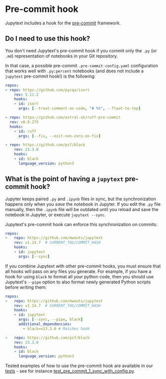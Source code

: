 # Pre-commit hook

Jupytext includes a hook for the [pre-commit](https://pre-commit.com/) framework.

## Do I need to use this hook?

You don't need Jupytext's pre-commit hook if you commit only the `.py` (or `.md`) representation of notebooks in your Git repository.

In that case, a possible pre-commit `.pre-commit-config.yaml` configuration that works well with `.py:percent` notebooks (and does not include a `jupytext` pre-commit hook!) is the following:

```yaml
repos:
- repo: https://github.com/pycqa/isort
    rev: 5.11.2
    hooks:
    - id: isort
      args: [--treat-comment-as-code, "# %%", --float-to-top]

- repo: https://github.com/astral-sh/ruff-pre-commit
  rev: v0.0.275
  hooks:
    - id: ruff
      args: [--fix, --exit-non-zero-on-fix]

- repo: https://github.com/psf/black
    rev: 23.3.0
    hooks:
    - id: black
      language_version: python3
```

## What is the point of having a `jupytext` pre-commit hook?

Jupyter keeps paired `.py` and `.ipynb` files in sync, but the synchronization happens only when you _save_ the notebook in Jupyter. If you edit the `.py` file manually, then the `.ipynb` file will be outdated until you reload and save the notebook in Jupyter, or execute `jupytext --sync`.

Jupytext's pre-commit hook can enforce this synchronization on commits:
```yaml
repos:
-   repo: https://github.com/mwouts/jupytext
    rev: v1.14.7  # CURRENT_TAG/COMMIT_HASH
    hooks:
    - id: jupytext
      args: [--sync]
```

If you combine Jupytext with other pre-commit hooks, you must ensure that all hooks will pass on any files you generate. For example, if you have a hook for using `black` to format all your python code, then you should use Jupytext's `--pipe` option to also format newly generated Python scripts before writing them:

```yaml
repos:
-   repo: https://github.com/mwouts/jupytext
    rev: v1.14.7  # CURRENT_TAG/COMMIT_HASH
    hooks:
    - id: jupytext
      args: [--sync, --pipe, black]
      additional_dependencies:
        - black==23.3.0 # Matches hook

-   repo: https://github.com/psf/black
    rev: 23.3.0
    hooks:
    - id: black
      language_version: python3
```

Tested examples of how to use the pre-commit hook are available in our [tests](https://github.com/mwouts/jupytext/tree/main/tests) -
see for instance [test_pre_commit_1_sync_with_config.py](https://github.com/mwouts/jupytext/blob/main/tests/test_pre_commit_1_sync_with_config.py).
